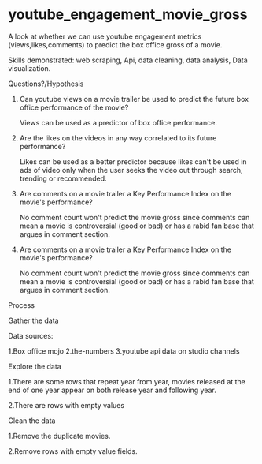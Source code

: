 # youtube_engagement_movie_gross
A look at whether we can use youtube engagement metrics (views,likes,comments) to predict the box office gross of a movie.

Skills demonstrated: web scraping, Api, data cleaning, data analysis, Data visualization.


Questions?/Hypothesis


 1. Can youtube views on a movie trailer be used to predict the future box office performance of the movie?
      
      Views can be used as a predictor of box office performance.
  
 2. Are the likes on the videos in any way correlated to its future performance?
      
      Likes can be used as a better predictor because likes can't be used in ads of video only when the user seeks the video out through search, trending or recommended.
    
 3. Are comments on a movie trailer a Key Performance Index on the movie's performance?
      
      No comment count won't predict the movie gross since comments can mean a movie is controversial (good or bad) or has a rabid fan base that argues in comment section.

  4. Are comments on a movie trailer a Key Performance Index on the movie's performance?
      
      No comment count won't predict the movie gross since comments can mean a movie is controversial (good or bad) or has a rabid fan base that argues in comment section.



Process

Gather the data

Data sources:
    
  1.Box office mojo
  2.the-numbers
  3.youtube api data on studio channels
    
Explore the data

   1.There are some rows that repeat year from year, movies released at the end of one year appear on both release year and following year.
   
   2.There are rows with empty values

Clean the data

   1.Remove the duplicate movies.

   2.Remove rows with empty value fields.
